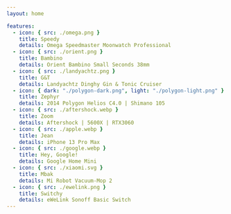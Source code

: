 ```yaml
---
layout: home

features:
  - icon: { src: ./omega.png }
    title: Speedy
    details: Omega Speedmaster Moonwatch Professional
  - icon: { src: ./orient.png }
    title: Bambino
    details: Orient Bambino Small Seconds 38mm
  - icon: { src: ./landyachtz.png }
    title: G&T
    details: Landyachtz Dinghy Gin & Tonic Cruiser
  - icon: { dark: "./polygon-dark.png", light: "./polygon-light.png" }
    title: Zephyr
    details: 2014 Polygon Helios C4.0 | Shimano 105
  - icon: { src: ./aftershock.webp }
    title: Zoom
    details: Aftershock | 5600X | RTX3060
  - icon: { src: ./apple.webp }
    title: Jean
    details: iPhone 13 Pro Max
  - icon: { src: ./google.webp }
    title: Hey, Google!
    details: Google Home Mini
  - icon: { src: ./xiaomi.svg }
    title: Mbak
    details: Mi Robot Vacuum-Mop 2
  - icon: { src: ./ewelink.png }
    title: Switchy
    details: eWeLink Sonoff Basic Switch
---
```


<script setup lang="ts">
import { defineAsyncComponent } from 'vue'

const MiniChat = defineAsyncComponent(() => 
  import('./components/MiniChat.vue')
)
</script>

<MiniChat />
